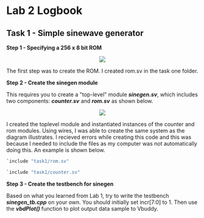 # Lab 2 Logbook

## Task 1 - Simple sinewave generator


**Step 1 - Specifying a 256 x 8 bit ROM**


<p align="center"> <img src="images/rom.jpg" /> </p>


The first step was to create the ROM.  I created rom.sv in the task one folder.


**Step 2 - Create the sinegen module**

This requires you to create a "top-level" module **_sinegen.sv_**, which includes two components: **_counter.sv_** and **_rom.sv_** as shown below.

<p align="center"> <img src="images/sinegen.jpg" /> </p>

I created the toplevel module and instantiated instances of the counter and rom modules.  Using wires, I was able to create the same system as the diagram illustrates.  I recieved errors while creating this code and this was because I needed to include the files as my computer was not automatically doing this.  An example is shown below.

```python
`include "task1/rom.sv"

`include "task1/counter.sv"
```

**Step 3 - Create the testbench for sinegen**

Based on what you learned from Lab 1, try to write the testbench **_sinegen_tb.cpp_** on your own. You should initially set incr[7:0] to 1.  Then use the **_vbdPlot()_** function to plot output data sample to Vbuddy.